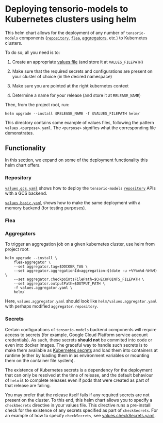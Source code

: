 # Deploying tensorio-models to Kubernetes clusters using helm

This helm chart allows for the deployment of any number of `tensorio-models` components
([`repository`](../cmd/repository), [`flea`](../cmd/flea), [aggregators](../aggregator), etc.) to
Kubernetes clusters.

To do so, all you need is to:

1. Create an appropriate [values file](https://github.com/helm/helm/blob/master/docs/chart_template_guide/values_files.md)
(and store it at `VALUES_FILEPATH`)

2. Make sure that the required secrets and configurations are present on your cluster of choice
(in the desired namespace)

3. Make sure you are pointed at the right kubernetes context

4. Determine a name for your release (and store it at `RELEASE_NAME`)

Then, from the project root, run:
```
helm upgrade --install $RELEASE_NAME -f $VALUES_FILEPATH helm/
```

This directory contains some example of values files, following the pattern `values.<purpose>.yaml`.
The `<purpose>` signifies what the corresponding file demonstrates.


## Functionality

In this section, we expand on some of the deployment functionality this helm chart offers.

### Repository

[`values.gcs.yaml`](./values.gcs.yaml) shows how to deploy the `tensorio-models`
[`repository`](../cmd/repository) APIs with a GCS backend.

[`values.basic.yaml`](./values.basic.yaml) shows how to make the same deployment with a memory
backend (for testing purposes).

### Flea

### Aggregators

To trigger an aggregation job on a given kubernetes cluster, use helm from project root:
```
helm upgrade --install \
    flea-aggregator \
    --set aggregator.tag=$DOCKER_TAG \
    --set aggregator.aggregationId=aggregation-$(date -u +%Y%m%d-%H%M) \
    --set aggregator.checkpointsFilePath=$CHECKPOINTS_FILEPATH \
    --set aggregator.outputPath=$OUTPUT_PATH \
    -f values.aggregator.yaml \
    helm/
```

Here, `values.aggregator.yaml` should look like `helm/values.aggregator.yaml` with perhaps modified
`aggregator.repository`.

### Secrets

Certain configurations of `tensorio-models` backend components will require access to secrets (for
example, Google Cloud Platform service account credentials). As such, these secrets **should not**
be commited into code or even into docker images. The graceful way to handle such secrets is to make
them available as [Kubernetes secrets](https://kubernetes.io/docs/concepts/configuration/secret/)
and load them into containers at runtime (either by loading them in as environment variables or
mounting them on the container file system).

The existence of Kubernetes secrets is a dependency for the deployment that can only be resolved at
the time of release, and the default behaviour of `helm` is to complete releases even if pods that
were created as part of that release are failing.

You may prefer that the release itself fails if any required secrets are not present on the cluster.
To this end, this helm chart allows you to specify a `checkSecrets` directive in your values file.
This directive runs a pre-install check for the existence of any secrets specified as part of
`checkSecrets`. For an example of how to specify `checkSecrets`, see
[values.checkSecrets.yaml](./values.checkSecrets.yaml).

